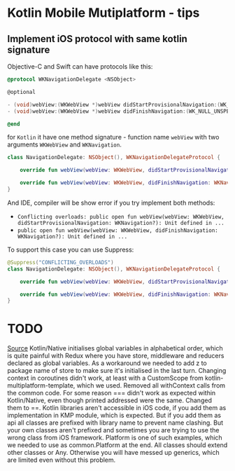 # Kotlin Mobile Mutiplatform - tips

## Implement iOS protocol with same kotlin signature
Objective-C and Swift can have protocols like this:
```objective-c
@protocol WKNavigationDelegate <NSObject>

@optional

- (void)webView:(WKWebView *)webView didStartProvisionalNavigation:(WK_NULL_UNSPECIFIED WKNavigation *)navigation;
- (void)webView:(WKWebView *)webView didFinishNavigation:(WK_NULL_UNSPECIFIED WKNavigation *)navigation;

@end
```
for `Kotlin` it have one method signature - function name `webView` with two arguments `WKWebView` and `WKNavigation`. 
```kotlin
class NavigationDelegate: NSObject(), WKNavigationDelegateProtocol {

    override fun webView(webView: WKWebView, didStartProvisionalNavigation: WKNavigation?) { }

    override fun webView(webView: WKWebView, didFinishNavigation: WKNavigation?) { }
}
```
And IDE, compiler will be show error if you try implement both methods:
- `Conflicting overloads: public open fun webView(webView: WKWebView, didStartProvisionalNavigation: WKNavigation?): Unit defined in ...`
- `public open fun webView(webView: WKWebView, didFinishNavigation: WKNavigation?): Unit defined in ...`

To support this case you can use Suppress:
```kotlin
@Suppress("CONFLICTING_OVERLOADS")
class NavigationDelegate: NSObject(), WKNavigationDelegateProtocol {

    override fun webView(webView: WKWebView, didStartProvisionalNavigation: WKNavigation?) { }

    override fun webView(webView: WKWebView, didFinishNavigation: WKNavigation?) { }
}
```

# TODO
[Source](https://medium.com/xorum-io/kotlin-multiplatform-ready-steady-40b5c48abda6)
Kotlin/Native initialises global variables in alphabetical order, which is quite painful with Redux where you have store, middleware and reducers declared as global variables. As a workaround we needed to add z to package name of store to make sure it's initialised in the last turn.
Changing context in coroutines didn't work, at least with a CustomScope from kotlin-multiplatform-template, which we used. Removed all withContext calls from the common code.
For some reason === didn't work as expected within Kotlin/Native, even though printed addressed were the same. Changed them to ==.
Kotlin libraries aren't accessible in iOS code, if you add them as implementation in KMP module, which is expected. But if you add them as api all classes are prefixed with library name to prevent name clashing.
But your own classes aren't prefixed and sometimes you are trying to use the wrong class from iOS framework. Platform is one of such examples, which we needed to use as common.Platform at the end.
All classes should extend other classes or Any. Otherwise you will have messed up generics, which are limited even without this problem.

